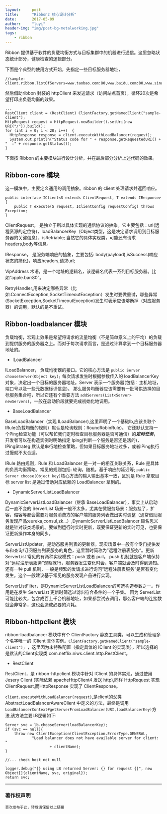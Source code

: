 ```yaml
---
layout:     post
title:      "Ribbon2 核心设计分析"
date:       2017-05-09
author:     "luyi"
header-img: "img/post-bg-metalworking.jpg"
tags:
    - ribbon
---
```


Ribbon 提供基于软件的负载均衡方式与目标集群中的机器进行通信。这里忽略状态统计部分，健康检查的逻辑部分。

下面是个典型的使用方式开始，先指定一些目标服务器地址，

```
//sample-client.ribbon.listOfServers=www.taobao.com:80,www.baidu.com:80,www.sina.com:80
```
然后借助ribbon 封装的 httpClient 来发送请求（访问站点首页），循环20次是希望打印出负载均衡的效果。

```
...
RestClient client = (RestClient) ClientFactory.getNamedClient("sample-client");  
HttpRequest request = HttpRequest.newBuilder().setUri(new URI("/")).build();
for (int i = 0; i < 20; i++)  {
  HttpResponse response = client.executeWithLoadBalancer(request);
  System.out.println("Status code for " + response.getRequestedURI() + "  :" + response.getStatus());
}
```
下面按 Ribbon 的主要模块进行设计分析，并在最后部分分析上述代码的效果。

## Ribbon-core 模块
这一模块中，主要定义通用的调用抽象。ribbon 的 client 处理请求并返回响应。

```
public interface IClient<S extends ClientRequest, T extends IResponse> {
    public T execute(S request, IClientConfig requestConfig) throws Exception;
}
```
ClientRequest， 是独立于所以具体实现的通信协议的抽象。它主要包括：uri(远程资源的定位符)，loadBalancerKey（Object类型，这是决定请求调用到目标服务器的关键信息），isRetriable; 当然它的具体实现类，可能还有请求headers,body等信息。

IResponse， 是服务端响应的抽象，主要包括: body(payload),isSuccess(响应状态的简化)，响应headers,请求url;

VipAddress 术语，是一个地址的逻辑名，该逻辑名代表一系列目标服务器。比如“apple.bar:80”。

RetryHandler,用来决定哪些异常（比如:ConnectException,SocketTimeoutException）发生时要做重试，哪些异常(SocketException,SocketTimeoutException)发生时表示应该熔断掉（对应服务器）的调用，默认的是不重试。

## Ribbon-loadbalancer 模块

负载均衡，宏观上效果是希望将请求的流量均衡（不是简单意义上的平均）的负载到提供服务的服务器之上。而对于每次请求而言，是通过计算拿到一个目标服务器地址的。

- ILoadBalancer

ILoadBalancer， 负载均衡器的接口。它的核心方法是 `public Server chooseServer(Object key);` 每次请求发生时根据参数传入的 loadBalancerKey对象，决定出一个目标的服务器地址。Server 表示一个服务器(包括：主机地址，端口号以及一些元数据标识信息)。  那么服务均衡器应该需要有一批可供选择的目标服务集合吧，所以它还有个重要方法 `addServers(List<Server> newServers)`，一般在启动阶段就要完成初始化地调用。

- BaseLoadBalancer

BaseLoadBalancer（实现 ILoadBalancer),这里声明了一个基础lb,应该关联个 IRule(负载均衡的规则）默认是轮询规则：RoundRobinRule)。 它还默认支持一个Ping检查功能（可以帮忙我们定时检查目标服务器是否可通信）的***定时任务***，开发者可以在构造实例时明确指定 Iping(判断一个服务是否还是活的)，IPingStrateg 默认是串行地检查策略，但如果目标服务地址过多，或者IPing执行过慢就不太合适。

IRule 路由规则，Rule 和 LoadBalancer 是一对一的相互关联关系，Rule 是具体的负责均衡策略。常见的规则包括: 轮询，随机，基于响应的延迟等; `public Server choose(Object key)`核心方法的输入输出基本一致，区别是 Rule 拿取目标 server list 是通过借助对应依赖的 LoadBalancer 拿到的。


- DynamicServerListLoadBalancer

DynamicServerListLoadBalancer（继承 BaseLoadBalancer），事实上从启动后一直不变的 ServerList 场景一般不太多，尤其在微服务场景：服务挂了，扩容，缩容等都会需要对服务消费方的客户端的服务列表做出实时调整（通常借助服务发现产品:eureka,consul,zk...）,DynamicServerListLoadBalancer 顾名思义就是针对该类场景的。要做到运行时实时更新，既要保证更新的实时可见，也要保证更新操作本身的同步。

ServerListUpdater，是动态服务列表的更新器。现实场景中一般有个专门提供发布和查询/订阅服务列表服务的角色，这里暂时简称为”远程注册表服务”。更新 ServerList 常见的有两种实现模式：push 或者 pull。 push 机制就是客户端保持对“远程注册表服务”观察就行，服务器发生变化时会，客户端就会及时得到通知。 还有一种 pull 机制，一般是频繁的发请求进行询问“远程注册表服务”是否有变化发生。这个一般建议基于常见的服务发现产品进行实现。

ServerListFilter，是DynamicServerListLoadBalancer的可选构造参数之一。作用是在发生 ServerList 更新时筛选过滤出符合条件的一个子集。 因为 ServerList 可能比较大，包含成百上千台机器地址，如果都尝试去调用，那么客户端的连接数就会非常多，这也会造成必要的消耗。

## Ribbon-httpclient 模块

ribbon-loadbalancer 模块中有个 ClientFactory 静态工具类，可以生成和管理多个名字唯一的 IClient 具体实例。`ClientFactory.getNamedClient("sample-client"); `，这里因为未特殊配置（指定具体的 IClient 的实现类），所以选择的是默认的Client实现类 com.netflix.niws.client.http.RestClient。

- RestClient

RestClient，是 ribbon-httpclient 模块中针对 IClient 的具体实现，通过使用 Jesery Client (实际依赖 apacheHttpClient4 发送 http),同样 HttpRequest 实现 ClientRequest,而HttpResponse 实现了 ClientResponse。

`client.executeWithLoadBalancer(request)`,是client的父类 AbstractLoadBalancerAwareClient 中定义的方法，最终是调用 `LoadBalancerContext#getServerFromLoadBalancer(URI,loadBalancerKey)`方法,该方法主要LB逻辑如下:

```
Server svc = lb.chooseServer(loadBalancerKey);
if (svc == null){
    throw new ClientException(ClientException.ErrorType.GENERAL,
            "Load balancer does not have available server for client: "
                    + clientName);
}

//... check host not null

logger.debug("{} using LB returned Server: {} for request {}", new Object[]{clientName, svc, original});
return svc;
```

---
### 著作权声明

`首次发布于此，转载请保留以上链接`

